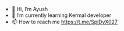 - 👋 Hi, I’m Ayush 
- 🌱 I’m currently learning Kermal developer
- 📫 How to reach me https://t.me/SpiDyX027
